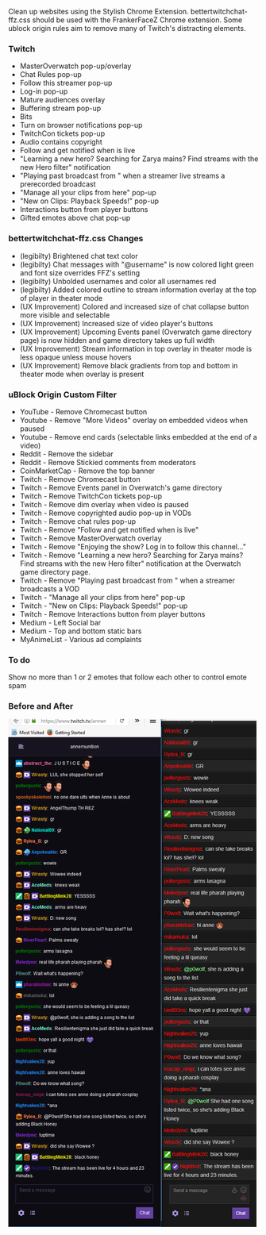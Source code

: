 Clean up websites using the Stylish Chrome Extension. bettertwitchchat-ffz.css should be used with the FrankerFaceZ Chrome extension. Some ublock origin rules aim to remove many of Twitch's distracting elements.

### Twitch
* MasterOverwatch pop-up/overlay
* Chat Rules pop-up
* Follow this streamer pop-up
* Log-in pop-up
* Mature audiences overlay
* Buffering stream pop-up
* Bits
* Turn on browser notifications pop-up
* TwitchCon tickets pop-up
* Audio contains copyright
* Follow and get notified when <streamer> is live
* "Learning a new hero? Searching for Zarya mains? Find streams with the new Hero filter" notification
* "Playing past broadcast from <streamer>" when a streamer live streams a prerecorded broadcast
* "Manage all your clips from here" pop-up
* "New on Clips: Playback Speeds!" pop-up
* Interactions button from player buttons
* Gifted emotes above chat pop-up

### bettertwitchchat-ffz.css Changes
* (legibilty) Brightened chat text color
* (legibilty) Chat messages with "@username" is now colored light green and font size overrides FFZ's setting
* (legibilty) Unbolded usernames and color all usernames red
* (legibilty) Added colored outline to stream information overlay at the top of player in theater mode
* (UX Improvement) Colored and increased size of chat collapse button more visible and selectable
* (UX Improvement) Increased size of video player's buttons
* (UX Improvement) Upcoming Events panel (Overwatch game directory page) is now hidden and game directory takes up full width
* (UX Improvement) Stream information in top overlay in theater mode is less opaque unless mouse hovers
* (UX Improvement) Remove black gradients from top and bottom in theater mode when overlay is present

### uBlock Origin Custom Filter
* YouTube - Remove Chromecast button
* Youtube - Remove "More Videos" overlay on embedded videos when paused
* Youtube - Remove end cards (selectable links embedded at the end of a video)
* Reddit - Remove the sidebar
* Reddit - Remove Stickied comments from moderators
* CoinMarketCap - Remove the top banner
* Twitch - Remove Chromecast button
* Twitch - Remove Events panel in Overwatch's game directory
* Twitch - Remove TwitchCon tickets pop-up
* Twitch - Remove dim overlay when video is paused
* Twitch - Remove copyrighted audio pop-up in VODs
* Twitch - Remove chat rules pop-up
* Twitch - Remove "Follow and get notified when <streamer> is live"
* Twitch - Remove MasterOverwatch overlay
* Twitch - Remove "Enjoying the show? Log in to follow this channel..."
* Twitch - Remove "Learning a new hero? Searching for Zarya mains? Find streams with the new Hero filter" notification at the Overwatch game directory page.
* Twitch - Remove "Playing past broadcast from <streamer>" when a streamer broadcasts a VOD
* Twitch - "Manage all your clips from here" pop-up
* Twitch - "New on Clips: Playback Speeds!" pop-up
* Twitch - Remove Interactions button from player buttons
* Medium - Left Social bar
* Medium - Top and bottom static bars
* MyAnimeList - Various ad complaints

### To do
Show no more than 1 or 2 emotes that follow each other to control emote spam

### Before and After
![Alt text](/difference.png?raw=true "Optional Title")
